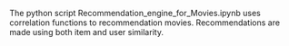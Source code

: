 The python script Recommendation_engine_for_Movies.ipynb uses correlation functions to recommendation movies. Recommendations are made using both item and user similarity.